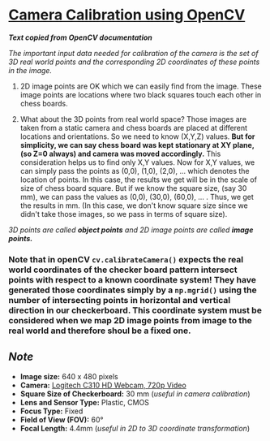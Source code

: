 # [Camera Calibration using OpenCV](https://docs.opencv.org/3.4/dc/dbb/tutorial_py_calibration.html)

***Text copied from OpenCV documentation***

*The important input data needed for calibration of the camera is the set of 3D real world points and the corresponding 2D coordinates of these points in the image.* 

1. 2D image points are OK which we can easily find from the image. These image points are locations where two black squares touch each other in chess boards.

2. What about the 3D points from real world space? Those images are taken from a static camera and chess boards are placed at different locations and orientations. So we need to know (X,Y,Z) values. **But for simplicity, we can say chess board was kept stationary at XY plane, (so Z=0 always) and camera was moved accordingly.** This consideration helps us to find only X,Y values. Now for X,Y values, we can simply pass the points as (0,0), (1,0), (2,0), ... which denotes the location of points. In this case, the results we get will be in the scale of size of chess board square. But if we know the square size, (say 30 mm), we can pass the values as (0,0), (30,0), (60,0), ... . Thus, we get the results in mm. (In this case, we don't know square size since we didn't take those images, so we pass in terms of square size).

*3D points are called **object points** and 2D image points are called **image points.***

### Note that in openCV `cv.calibrateCamera()` expects the real world coordinates of the checker board pattern intersect points with respect to a known coordinate system! They have generated those coordinates simply by a `np.mgrid()` using the number of intersecting points in horizontal and vertical direction in our checkerboard. This coordinate system must be considered when we map 2D image points from image to the real world and therefore shoul be a fixed one.

## *Note*
* **Image size:** 640 x 480 pixels<br>
* **Camera:** [Logitech C310 HD Webcam, 720p Video](https://support.logi.com/hc/en-us/articles/360023464573-Logitech-HD-Webcam-C310-Technical-Specifications)<br>
* **Square Size of Checkerboard:** 30 mm (*useful in camera calibration*)<br>
* **Lens and Sensor Type:**	Plastic, CMOS<br>
* **Focus Type:**	Fixed<br>
* **Field of View (FOV):**	60°<br>
* **Focal Length:**	4.4mm (*useful in 2D to 3D coordinate transformation*)<br>
